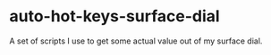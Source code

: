 # auto-hot-keys-surface-dial

A set of scripts I use to get some actual value out of my surface dial. 


